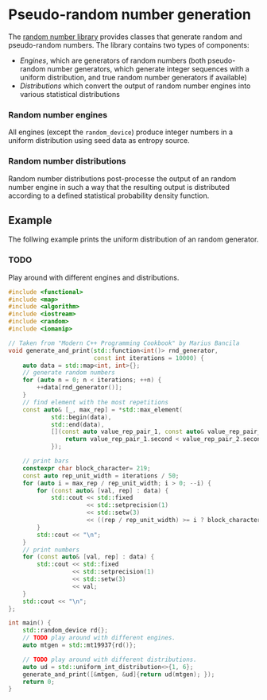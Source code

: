 # Pseudo-random number generation
The [random number library](http://en.cppreference.com/w/cpp/numeric/random) provides classes that generate random and pseudo-random numbers. The library
contains two types of components:
* _Engines_, which are generators of random numbers (both pseudo-random number generators, which generate integer sequences with a uniform distribution, and true random number generators if available)
* _Distributions_ which convert the output of random number engines into various statistical distributions

### Random number engines
All engines (except the `random_device`) produce integer numbers in a uniform distribution using seed data as entropy source.

### Random number distributions
Random number distributions post-processe the output of an random number engine in such a way that the resulting output is distributed according to a defined statistical probability density function.

## Example
The follwing example prints the uniform distribution of an random generator.

### TODO
Play around with different engines and distributions.

```C++ runnable
#include <functional>
#include <map>
#include <algorithm>
#include <iostream>
#include <random>
#include <iomanip>

// Taken from "Modern C++ Programming Cookbook" by Marius Bancila
void generate_and_print(std::function<int()> rnd_generator,
                        const int iterations = 10000) {
    auto data = std::map<int, int>{};
    // generate random numbers
    for (auto n = 0; n < iterations; ++n) {
        ++data[rnd_generator()];
    }
    // find element with the most repetitions
    const auto& [_, max_rep] = *std::max_element(
            std::begin(data),
            std::end(data),
            [](const auto value_rep_pair_1, const auto& value_rep_pair_2) {
                return value_rep_pair_1.second < value_rep_pair_2.second;
            });

    // print bars
    constexpr char block_character= 219;
    const auto rep_unit_width = iterations / 50;
    for (auto i = max_rep / rep_unit_width; i > 0; --i) {
        for (const auto& [val, rep] : data) {
            std::cout << std::fixed
                      << std::setprecision(1)
                      << std::setw(3)
                      << ((rep / rep_unit_width) >= i ? block_character : ' ');
        }
        std::cout << "\n";
    }
    // print numbers
    for (const auto& [val, rep] : data) {
        std::cout << std::fixed
                  << std::setprecision(1)
                  << std::setw(3)
                  << val;
    }
    std::cout << "\n";
};

int main() {
    std::random_device rd{};
    // TODO play around with different engines.  
    auto mtgen = std::mt19937{rd()};

    // TODO play around with different distributions.
    auto ud = std::uniform_int_distribution<>{1, 6};
    generate_and_print([&mtgen, &ud]{return ud(mtgen); });
    return 0;
}
```
